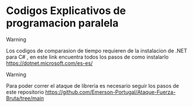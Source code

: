 # Codigos Explicativos de programacion paralela


> [!WARNING]
> Los codigos de comparasion de tiempo requieren de la instalacion de .NET para C# , en este link encuentra todos los pasos de como instalarlo https://dotnet.microsoft.com/es-es/


> [!WARNING]
> Para poder correr el ataque de libreria es necesario seguir los pasos de este repositorio https://github.com/Emerson-Portugal/Ataque-Fuerza-Bruta/tree/main

